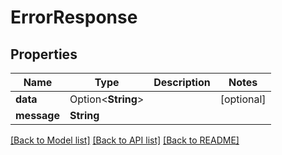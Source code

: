# ErrorResponse

## Properties

Name | Type | Description | Notes
------------ | ------------- | ------------- | -------------
**data** | Option<**String**> |  | [optional]
**message** | **String** |  | 

[[Back to Model list]](../README.md#documentation-for-models) [[Back to API list]](../README.md#documentation-for-api-endpoints) [[Back to README]](../README.md)


